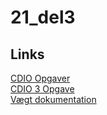 # 21_del3

## Links
<a href="https://drive.google.com/drive/folders/0B1qlt-Xd6kaQRVpuYThCVUhCbkk">CDIO Opgaver</a> <br>
<a href="https://docs.google.com/document/d/1l0mSHTJmUcMbL-GQX_dN_ImHSpVwLR1Jxt8Acry_a0E/edit#heading=h.aq3cztu9h95f">CDIO 3 Opgave</a> <br>
<a href="https://drive.google.com/drive/folders/0B-pPbZ8YwfkFQjJ0dVhYRkxiZ2c">Vægt dokumentation</a> <br>

